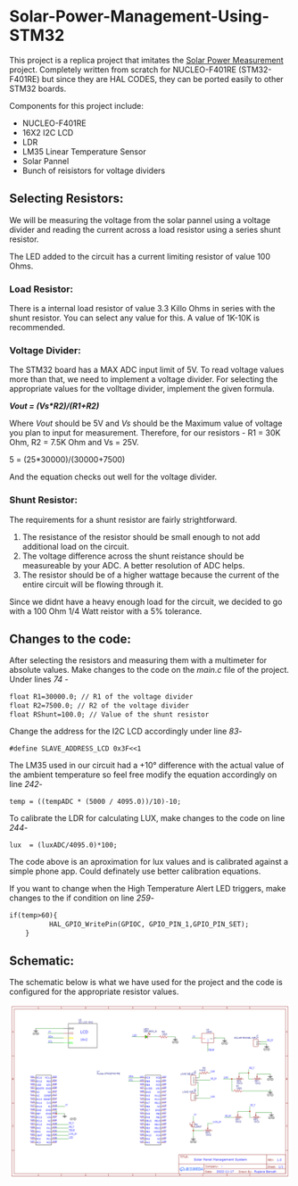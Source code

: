 # **Solar-Power-Management-Using-STM32**

This project is a replica project that imitates the [Solar Power Measurement](https://nevonprojects.com/solar-power-measurement-system-using-arm-cortex/) project.
Completely written from scratch for NUCLEO-F401RE (STM32-F401RE) but since they are HAL CODES, they can be ported easily to other STM32 boards.

Components for this project include:
* NUCLEO-F401RE
* 16X2 I2C LCD
* LDR
* LM35 Linear Temperature Sensor
* Solar Pannel
* Bunch of reisistors for voltage dividers

## **Selecting Resistors:**
We will be measuring the voltage from the solar pannel using a voltage divider and reading the current across a load resistor using a series shunt resistor.

The LED added to the circuit has a current limiting resistor of value 100 Ohms.

### **Load Resistor:**
There is a internal load resistor of value 3.3 Killo Ohms in series with the shunt resistor. You can select any value for this. A value of 1K-10K is recommended.

### **Voltage Divider:**
The STM32 board has a MAX ADC input limit of 5V. To read voltage values more than that, we need to implement a voltage divider. For selecting the appropriate values for the volltage divider, implement the given formula.

**_Vout = (Vs*R2)/(R1+R2)_**

Where _Vout_ should be 5V and _Vs_ should be the Maximum value of voltage you plan to input for measurement.
Therefore, for our resistors -
R1 = 30K Ohm, R2 = 7.5K Ohm and Vs = 25V.

5 = (25*30000)/(30000+7500)

And the equation checks out well for the voltage divider.

### **Shunt Resistor:**

The requirements for a shunt resistor are fairly strightforward.
1. The resistance of the resistor should be small enough to not add additional load  on the circuit.
1. The voltage difference across the shunt reistance should be measureable by your ADC. A better resolution of ADC helps.
1. The resistor should be of a higher wattage because the current of the entire circuit will be flowing through it.

Since we didnt have a heavy enough load for the circuit, we decided to go with a 100 Ohm 1/4 Watt reistor with a 5% tolerance.

## **Changes to the code:**

After selecting the resistors and measuring them with a multimeter for absolute values. Make changes to the code on the _main.c_ file of the project. Under lines _74_ -

```
float R1=30000.0; // R1 of the voltage divider
float R2=7500.0; // R2 of the voltage divider
float RShunt=100.0; // Value of the shunt resistor
```
Change the address for the I2C LCD accordingly under line _83_-
```
#define SLAVE_ADDRESS_LCD 0x3F<<1
```

The LM35 used in our circuit had a +10° difference with the actual value of the ambient temperature so feel free modify the equation accordingly on line _242_-
```
temp = ((tempADC * (5000 / 4095.0))/10)-10;
```
To calibrate the LDR for calculating LUX, make changes to the code on line _244_-
```
lux  = (luxADC/4095.0)*100;
```
The code above is an aproximation for lux values and is calibrated against a simple phone app. Could definately use better calibration equations.

If you want to change when the High Temperature Alert LED triggers, make changes to the if condition on line _259_-
```
if(temp>60){
		  HAL_GPIO_WritePin(GPIOC, GPIO_PIN_1,GPIO_PIN_SET);
	}
```

## Schematic:
The schematic below is what we have used for the project and the code is configured for the appropriate resistor values.

![schematic](https://github.com/rupava/Solar-Power-Management-Using-STM32/blob/main/Schematic_SPMS_2_2022-11-20.png)
